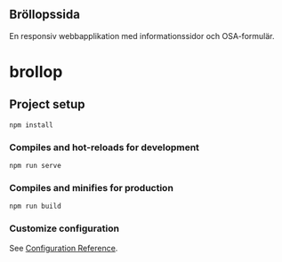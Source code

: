 Bröllopssida
------------
En responsiv webbapplikation med informationssidor och OSA-formulär.



# brollop

## Project setup
```
npm install
```

### Compiles and hot-reloads for development
```
npm run serve
```

### Compiles and minifies for production
```
npm run build
```

### Customize configuration
See [Configuration Reference](https://cli.vuejs.org/config/).
